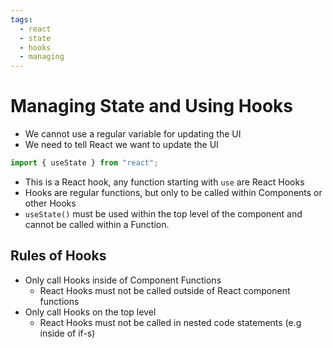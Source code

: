 ```yaml
---
tags:
  - react
  - state
  - hooks
  - managing
---
```

# Managing State and Using Hooks

* We cannot use a regular variable for updating the UI
* We need to tell React we want to update the UI

```jsx
import { useState } from "react";
```
* This is a React hook, any function starting with `use` are React Hooks
* Hooks are regular functions, but only to be called within Components or other Hooks
* `useState()` must be used within the top level of the component and cannot be called within a Function.

## Rules of Hooks
* Only call Hooks inside of Component Functions
	* React Hooks must not be called outside of React component functions
* Only call Hooks on the top level
	* React Hooks must not be called in nested code statements (e.g inside of if-s)

